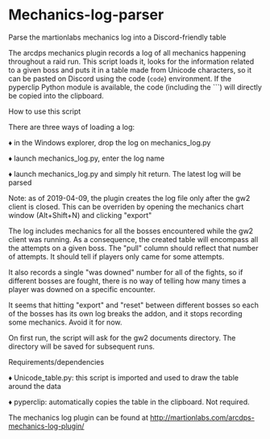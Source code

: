 # Mechanics-log-parser

Parse the martionlabs mechanics log into a Discord-friendly table

The arcdps mechanics plugin records a log of all mechanics happening
throughout a raid run. This script loads it, looks for the information related
to a given boss and puts it in a table made from Unicode characters, so it can
be pasted on Discord using the code (```code```) environment. If the pyperclip
Python module is available, the code (including the \`\`\`) will directly be
copied into the clipboard.


How to use this script

There are three ways of loading a log:

♦ in the Windows explorer, drop the log on mechanics_log.py

♦ launch mechanics_log.py, enter the log name

♦ launch mechanics_log.py and simply hit return. The latest log will be parsed

Note: as of 2019-04-09, the plugin creates the log file only after the gw2
client is closed. This can be overriden by opening the mechanics chart window
(Alt+Shift+N) and clicking "export"

The log includes mechanics for all the bosses encountered while the gw2 client
was running. As a consequence, the created table will encompass all the
attempts on a given boss. The "pull" column should reflect that number of
attempts. It should tell if players only came for some attempts.

It also records a single "was downed" number for all of the fights, so
if different bosses are fought, there is no way of telling how many times a
player was downed on a specific encounter.

It seems that hitting "export" and "reset" between different bosses so each of
the bosses has its own log breaks the addon, and it stops recording some 
mechanics. Avoid it for now.

On first run, the script will ask for the gw2 documents directory. The directory
will be saved for subsequent runs.


Requirements/dependencies

♦ Unicode_table.py: this script is imported and used to draw the table around
the data

♦ pyperclip: automatically copies the table in the clipboard. Not required.


The mechanics log plugin can be found at
http://martionlabs.com/arcdps-mechanics-log-plugin/
